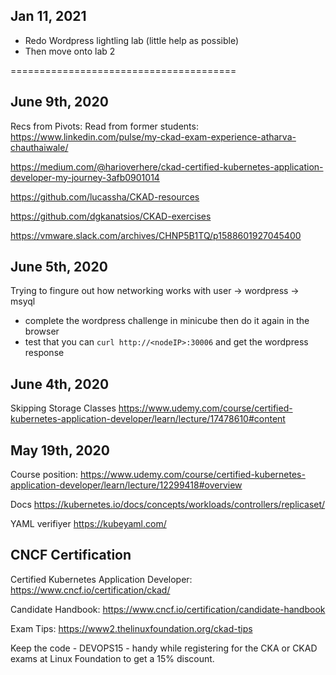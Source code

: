 ## Jan 11, 2021
* Redo Wordpress lightling lab (little help as possible)
* Then move onto lab 2


=======================================

## June 9th, 2020
Recs from Pivots:
Read from former students:
https://www.linkedin.com/pulse/my-ckad-exam-experience-atharva-chauthaiwale/ 

https://medium.com/@harioverhere/ckad-certified-kubernetes-application-developer-my-journey-3afb0901014 

https://github.com/lucassha/CKAD-resources

https://github.com/dgkanatsios/CKAD-exercises 

https://vmware.slack.com/archives/CHNP5B1TQ/p1588601927045400  

## June 5th, 2020
Trying to fingure out how networking works with user -> wordpress -> msyql
- complete the wordpress challenge in minicube then do it again in the browser
- test that you can `curl http://<nodeIP>:30006` and get the wordpress response

## June 4th, 2020
Skipping Storage Classes
https://www.udemy.com/course/certified-kubernetes-application-developer/learn/lecture/17478610#content

## May 19th, 2020

Course position: 
https://www.udemy.com/course/certified-kubernetes-application-developer/learn/lecture/12299418#overview

Docs
https://kubernetes.io/docs/concepts/workloads/controllers/replicaset/

YAML verifiyer
https://kubeyaml.com/

## CNCF Certification
Certified Kubernetes Application Developer: https://www.cncf.io/certification/ckad/

Candidate Handbook: https://www.cncf.io/certification/candidate-handbook

Exam Tips: https://www2.thelinuxfoundation.org/ckad-tips

Keep the code - DEVOPS15 - handy while registering for the CKA or CKAD exams at Linux Foundation to get a 15% discount.
